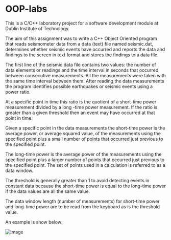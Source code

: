 # OOP-labs
This is a C/C++ laboratory project for a software development module at Dublin Institute of Technology.

The aim of this assignment was to write a C++ Object Oriented program that reads seismometer data from a data (text) file named seismic.dat, determines whether seismic events have occurred and reports the data and findings to the screen in text format and stores the findings to a data file.

The first line of the seismic data file contains two values: the number of data elements or readings and the time interval in seconds that occurred between consecutive measurements. All the measurements were taken with the same time interval between them. After reading the data measurements the program identifies possible earthquakes or seismic events using a power ratio. 

At a specific point in time this ratio is the quotient of a short-time power measurement divided by a long -time power measurement. If the ratio is greater than a given threshold then an event may have occurred at that point in time.  

Given a specific point in the data measurements the short-time power is the average power, or average squared value, of the measurements using the specified point plus a small number of points that occurred just previous to the specified point. 

The long-time power is the average power of the measurements using the specified point plus a larger number of points that occurred just previous to the specified point. The set of points used in a calculation is referred to as a data window. 

The threshold is generally greater than 1 to avoid detecting events in constant data because the short-time power is equal to the long-time power if the data values are all the same value. 

The data window length (number of measurements) for short-time power and long-time power are to be read from the keyboard as is the threshold value. 

An example is show below:

![image](https://user-images.githubusercontent.com/43984321/46673162-0e1a2d00-cbd1-11e8-8e89-1ed31369ec61.png)
